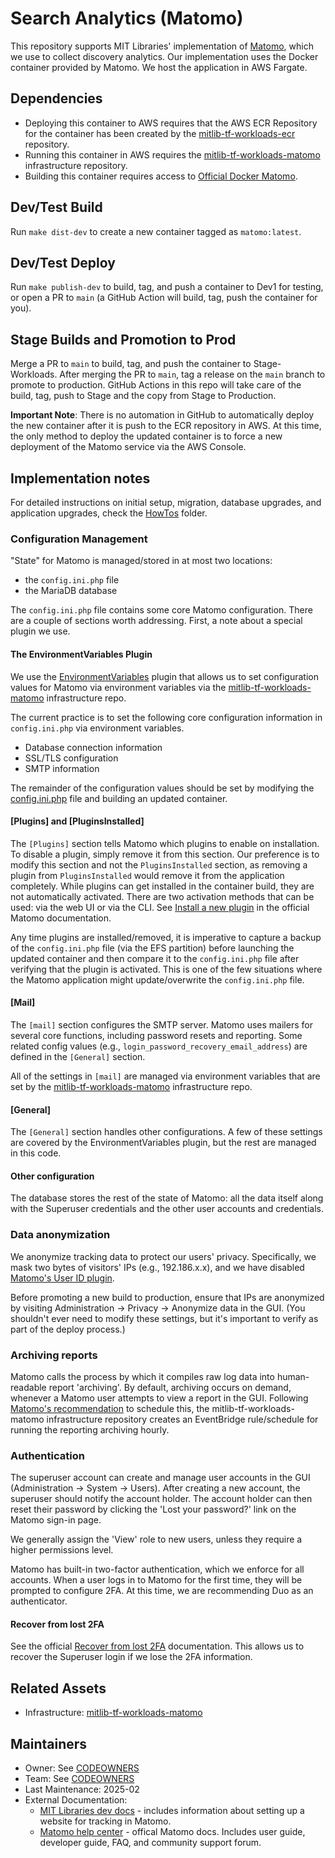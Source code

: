 # Search Analytics (Matomo)

This repository supports MIT Libraries' implementation of [Matomo](https://matomo.org/), which we use to collect discovery analytics. Our implementation uses the Docker container provided by Matomo. We host the application in AWS Fargate.

## Dependencies

* Deploying this container to AWS requires that the AWS ECR Repository for the container has been created by the [mitlib-tf-workloads-ecr](https://github.com/MITLibraries/mitlib-tf-workloads-ecr) repository.
* Running this container in AWS requires the [mitlib-tf-workloads-matomo](https://github.com/mitlibraries/mitlib-tf-workloads-matomo) infrastructure repository.
* Building this container requires access to [Official Docker Matomo](https://hub.docker.com/_/matomo/).

## Dev/Test Build

Run `make dist-dev` to create a new container tagged as `matomo:latest`.

## Dev/Test Deploy

Run `make publish-dev` to build, tag, and push a container to Dev1 for testing, or open a PR to `main` (a GitHub Action will build, tag, push the container for you).

## Stage Builds and Promotion to Prod

Merge a PR to `main` to build, tag, and push the container to Stage-Workloads. After merging the PR to `main`, tag a release on the `main` branch to promote to production. GitHub Actions in this repo will take care of the build, tag, push to Stage and the copy from Stage to Production.

**Important Note**: There is no automation in GitHub to automatically deploy the new container after it is push to the ECR repository in AWS. At this time, the only method to deploy the updated container is to force a new deployment of the Matomo service via the AWS Console.

## Implementation notes

For detailed instructions on initial setup, migration, database upgrades, and application upgrades, check the [HowTos](./docs/HowTos/) folder.

### Configuration Management

"State" for Matomo is managed/stored in at most two locations:

* the `config.ini.php` file
* the MariaDB database

The `config.ini.php` file contains some core Matomo configuration. There are a couple of sections worth addressing. First, a note about a special plugin we use.

#### The EnvironmentVariables Plugin

We use the [EnvironmentVariables](https://plugins.matomo.org/EnvironmentVariables) plugin that allows us to set configuration values for Matomo via environment variables via the [mitlib-tf-workloads-matomo](https://github.com/mitlibraries/mitlib-tf-workloads-matomo) infrastructure repo.

The current practice is to set the following core configuration information in `config.ini.php` via environment variables. 

* Database connection information
* SSL/TLS configuration
* SMTP information

The remainder of the configuration values should be set by modifying the [config.ini.php](./files/config.ini.php) file and building an updated container.

#### [Plugins] and [PluginsInstalled]

The `[Plugins]` section tells Matomo which plugins to enable on installation. To disable a plugin, simply remove it from this section. Our preference is to modify this section and not the `PluginsInstalled` section, as removing a plugin from `PluginsInstalled` would remove it from the application completely. While plugins can get installed in the container build, they are not automatically activated. There are two activation methods that can be used: via the web UI or via the CLI. See [Install a new plugin](https://matomo.org/faq/plugins/faq_21/) in the official Matomo documentation.

Any time plugins are installed/removed, it is imperative to capture a backup of the `config.ini.php` file (via the EFS partition) before launching the updated container and then compare it to the `config.ini.php` file after verifying that the plugin is activated. This is one of the few situations where the Matomo application might update/overwrite the `config.ini.php` file.

#### [Mail]

The `[mail]` section configures the SMTP server. Matomo uses mailers for several core functions, including password resets and reporting. Some related config values (e.g., `login_password_recovery_email_address`) are defined in the `[General]` section.

All of the settings in `[mail]` are managed via environment variables that are set by the [mitlib-tf-workloads-matomo](https://github.com/mitlibraries/mitlib-tf-workloads-matomo) infrastructure repo.

#### [General]

The `[General]` section handles other configurations. A few of these settings are covered by the EnvironmentVariables plugin, but the rest are managed in this code.

#### Other configuration

The database stores the rest of the state of Matomo: all the data itself along with the Superuser credentials and the other user accounts and credentials.

### Data anonymization

We anonymize tracking data to protect our users' privacy. Specifically, we mask two bytes of visitors' IPs (e.g., 192.186.x.x), and we have disabled [Matomo's User ID plugin](https://matomo.org/docs/user-id/).

Before promoting a new build to production, ensure that IPs are anonymized by visiting Administration -> Privacy -> Anonymize data in the GUI. (You shouldn't ever need to modify these settings, but it's important to verify as part of the deploy process.)

### Archiving reports

Matomo calls the process by which it compiles raw log data into human-readable report 'archiving'. By default, archiving occurs on demand, whenever a Matomo user attempts to view a report in the GUI. Following [Matomo's recommendation](https://matomo.org/docs/setup-auto-archiving/) to schedule this, the mitlib-tf-workloads-matomo infrastructure repository creates an EventBridge rule/schedule for running the reporting archiving hourly.

### Authentication

The superuser account can create and manage user accounts in the GUI (Administration -> System -> Users). After creating a new account, the superuser should notify the account holder. The account holder can then reset their password by clicking the 'Lost your password?' link on the Matomo sign-in page.

We generally assign the 'View' role to new users, unless they require a higher permissions level.

Matomo has built-in two-factor authentication, which we enforce for all accounts. When a user logs in to Matomo for the first time, they will be prompted to configure 2FA. At this time, we are recommending Duo as an authenticator.

#### Recover from lost 2FA

See the official [Recover from lost 2FA](https://matomo.org/faq/how-to/faq_27248) documentation. This allows us to recover the Superuser login if we lose the 2FA information.

## Related Assets

* Infrastructure: [mitlib-tf-workloads-matomo](https://github.com/MITLibraries/mitlib-tf-workloads-matomo)

## Maintainers

* Owner: See [CODEOWNERS](./.github/CODEOWNERS)
* Team: See [CODEOWNERS](./.github/CODEOWNERS)
* Last Maintenance: 2025-02
* External Documentation:
  * [MIT Libraries dev docs](https://mitlibraries.github.io/guides/misc/matomo.html) - includes information about setting up a website for tracking in Matomo.
  * [Matomo help center](https://matomo.org/help/) - offical Matomo docs. Includes user guide, developer guide, FAQ, and community support forum.
